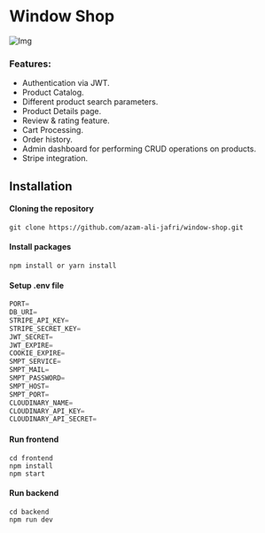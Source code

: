 # Window Shop

![Img](https://res.cloudinary.com/dg18lu61g/image/upload/v1697529538/projects%20thumbnails/Screenshot_2023-10-17_at_13-28-22_Window_Shop_1_zgsqvs.png)

### Features:

- Authentication via JWT.
- Product Catalog.
- Different product search parameters.
- Product Details page.
- Review & rating feature.
- Cart Processing.
- Order history.
- Admin dashboard for performing CRUD operations on products.
- Stripe integration.

## Installation

#### Cloning the repository

```shell
git clone https://github.com/azam-ali-jafri/window-shop.git
```

#### Install packages

```shell
npm install or yarn install
```

#### Setup .env file

```js
PORT=
DB_URI=
STRIPE_API_KEY=
STRIPE_SECRET_KEY=
JWT_SECRET=
JWT_EXPIRE=
COOKIE_EXPIRE=
SMPT_SERVICE=
SMPT_MAIL=
SMPT_PASSWORD=
SMPT_HOST=
SMPT_PORT=
CLOUDINARY_NAME=
CLOUDINARY_API_KEY=
CLOUDINARY_API_SECRET=

```

#### Run frontend

```shell
cd frontend
npm install
npm start
```

#### Run backend

```shell
cd backend
npm run dev
```
